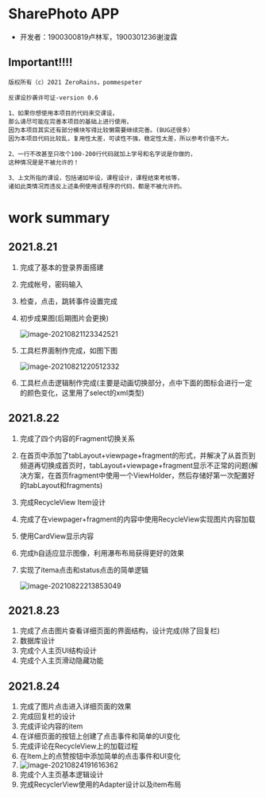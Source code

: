 

# SharePhoto APP

- 开发者：1900300819卢林军，1900301236谢浚霖

## Important!!!!

```
版权所有（c）2021 ZeroRains，pommespeter

反课设抄袭许可证-version 0.6

1、如果你想使用本项目的代码来交课设，
那么请尽可能在完善本项目的基础上进行使用，
因为本项目其实还有部分模块写得比较懒需要继续完善。(BUG还很多）
因为本项目代码比较乱，复用性太差，可读性不强，稳定性太差，所以参考价值不大。

2、一行不改甚至只改个100-200行代码就加上学号和名字说是你做的，
这种情况是是不被允许的！

3、上文所指的课设，包括诸如毕设，课程设计，课程结束考核等，
诸如此类情况而违反上述条例使用该程序的代码，都是不被允许的。
```

# work summary

##  2021.8.21

1. 完成了基本的登录界面搭建

2. 完成帐号，密码输入

3. 检查，点击，跳转事件设置完成

4. 初步成果图(后期图片会更换)

   ![image-20210821123342521](https://gitee.com/zeroRains/drawing-bed/raw/master/20210821123344image-20210821123342521.png)

5. 工具栏界面制作完成，如图下图

   ![image-20210821220512332](https://gitee.com/zeroRains/drawing-bed/raw/master/20210821220515image-20210821220512332.png)

6. 工具栏点击逻辑制作完成(主要是动画切换部分，点中下面的图标会进行一定的颜色变化，这里用了select的xml类型)

## 2021.8.22

1. 完成了四个内容的Fragment切换关系

2. 在首页中添加了tabLayout+viewpage+fragment的形式，并解决了从首页到频道再切换成首页时，tabLayout+viewpage+fragment显示不正常的问题(解决方案，在首页fragment中使用一个ViewHolder，然后存储好第一次配置好的tabLayout和fragments)

3. 完成RecycleView Item设计

4. 完成了在viewpager+fragment的内容中使用RecycleView实现图片内容加载

5. 使用CardView显示内容

6. 完成h自适应显示图像，利用瀑布布局获得更好的效果

7. 实现了itema点击和status点击的简单逻辑

   ![image-20210822213853049](https://gitee.com/zeroRains/drawing-bed/raw/master/20210822213854image-20210822213853049.png)



## 2021.8.23

1. 完成了点击图片查看详细页面的界面结构，设计完成(除了回复栏)
2. 数据库设计
3. 完成个人主页UI结构设计
4. 完成个人主页滑动隐藏功能

## 2021.8.24

1. 完成了图片点击进入详细页面的效果
2. 完成回复栏的设计
3. 完成评论内容的item
4. 在详细页面的按钮上创建了点击事件和简单的UI变化
5. 完成评论在RecycleView上的加载过程
6. 在Item上的点赞按钮中添加简单的点击事件和UI变化
7. ![image-20210824191616362](https://gitee.com/zeroRains/drawing-bed/raw/master/20210824191617image-20210824191616362.png)
8. 完成个人主页基本逻辑设计
9. 完成RecyclerView使用的Adapter设计以及item布局
